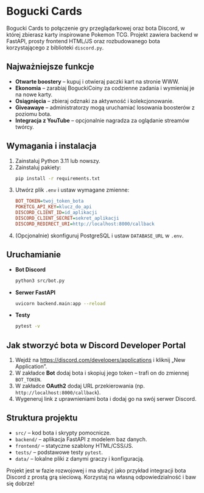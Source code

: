 # Bogucki Cards

Bogucki Cards to połączenie gry przeglądarkowej oraz bota Discord, w której zbierasz karty inspirowane Pokemon TCG. Projekt zawiera backend w FastAPI, prosty frontend HTML/JS oraz rozbudowanego bota korzystającego z biblioteki `discord.py`.

## Najważniejsze funkcje

- **Otwarte boostery** – kupuj i otwieraj paczki kart na stronie WWW.
- **Ekonomia** – zarabiaj BoguckiCoiny za codzienne zadania i wymieniaj je na nowe karty.
- **Osiągnięcia** – zbieraj odznaki za aktywność i kolekcjonowanie.
- **Giveawaye** – administratorzy mogą uruchamiać losowania boosterów z poziomu bota.
- **Integracja z YouTube** – opcjonalnie nagradza za oglądanie streamów twórcy.

## Wymagania i instalacja

1. Zainstaluj Python 3.11 lub nowszy.
2. Zainstaluj pakiety:
   ```bash
   pip install -r requirements.txt
   ```
3. Utwórz plik `.env` i ustaw wymagane zmienne:
   ```ini
   BOT_TOKEN=twoj_token_bota
   POKETCG_API_KEY=klucz_do_api
   DISCORD_CLIENT_ID=id_aplikacji
   DISCORD_CLIENT_SECRET=sekret_aplikacji
   DISCORD_REDIRECT_URI=http://localhost:8000/callback
   ```
4. (Opcjonalnie) skonfiguruj PostgreSQL i ustaw `DATABASE_URL` w `.env`.

## Uruchamianie

- **Bot Discord**
  ```bash
  python3 src/bot.py
  ```
- **Serwer FastAPI**
  ```bash
  uvicorn backend.main:app --reload
  ```
- **Testy**
  ```bash
  pytest -v
  ```

## Jak stworzyć bota w Discord Developer Portal

1. Wejdź na <https://discord.com/developers/applications> i kliknij „New Application”.
2. W zakładce **Bot** dodaj bota i skopiuj jego token – trafi on do zmiennej `BOT_TOKEN`.
3. W zakładce **OAuth2** dodaj URL przekierowania (np. `http://localhost:8000/callback`).
4. Wygeneruj link z uprawnieniami bota i dodaj go na swój serwer Discord.

## Struktura projektu

- `src/` – kod bota i skrypty pomocnicze.
- `backend/` – aplikacja FastAPI z modelem baz danych.
- `frontend/` – statyczne szablony HTML/CSS/JS.
- `tests/` – podstawowe testy `pytest`.
- `data/` – lokalne pliki z danymi graczy i konfiguracją.

Projekt jest w fazie rozwojowej i ma służyć jako przykład integracji bota Discord z prostą grą sieciową. Korzystaj na własną odpowiedzialność i baw się dobrze!
